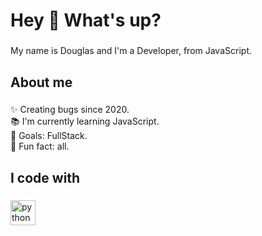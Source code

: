<h1 align="left">Hey 👋 What's up?</h1>

###

<p align="left">My name is Douglas and I'm a Developer, from JavaScript.</p>

###

<h2 align="left">About me</h2>

###

<p align="left">✨ Creating bugs since  2020.<br>📚 I'm currently learning JavaScript.<br>🎯 Goals: FullStack.<br>🎲 Fun fact: all.</p>

###

<h2 align="left">I code with</h2>

###

<div align="left">
  <img src="https://cdn.jsdelivr.net/gh/devicons/devicon/icons/python/python-original.svg" height="40" alt="python logo"  />
</div>

###

